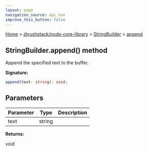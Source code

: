```yaml
---
layout: page
navigation_source: api_nav
improve_this_button: false
---
```



[Home](./index.md) &gt; [@rushstack/node-core-library](./node-core-library.md) &gt; [StringBuilder](./node-core-library.stringbuilder.md) &gt; [append](./node-core-library.stringbuilder.append.md)

## StringBuilder.append() method

Append the specified text to the buffer.

<b>Signature:</b>

```typescript
append(text: string): void;
```

## Parameters

|  Parameter | Type | Description |
|  --- | --- | --- |
|  text | string |  |

<b>Returns:</b>

void
